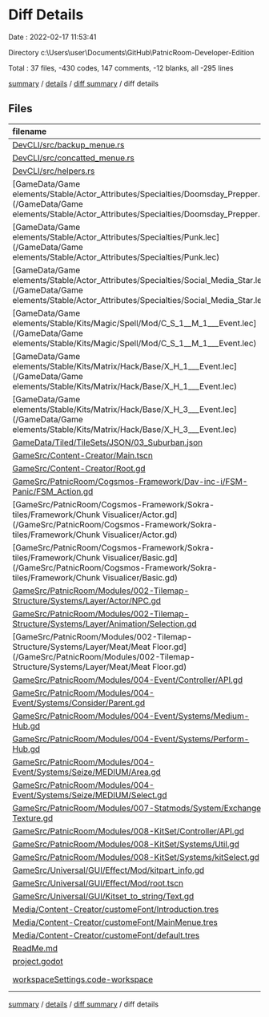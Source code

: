 # Diff Details

Date : 2022-02-17 11:53:41

Directory c:\Users\user\Documents\GitHub\PatnicRoom-Developer-Edition

Total : 37 files,  -430 codes, 147 comments, -12 blanks, all -295 lines

[summary](results.md) / [details](details.md) / [diff summary](diff.md) / diff details

## Files
| filename | language | code | comment | blank | total |
| :--- | :--- | ---: | ---: | ---: | ---: |
| [DevCLI/src/backup_menue.rs](/DevCLI/src/backup_menue.rs) | Rust | -17 | 33 | -11 | 5 |
| [DevCLI/src/concatted_menue.rs](/DevCLI/src/concatted_menue.rs) | Rust | 7 | 0 | -2 | 5 |
| [DevCLI/src/helpers.rs](/DevCLI/src/helpers.rs) | Rust | 10 | -2 | -8 | 0 |
| [GameData/Game elements/Stable/Actor_Attributes/Specialties/Doomsday_Prepper.lec](/GameData/Game elements/Stable/Actor_Attributes/Specialties/Doomsday_Prepper.lec) | LEC | 34 | 8 | 20 | 62 |
| [GameData/Game elements/Stable/Actor_Attributes/Specialties/Punk.lec](/GameData/Game elements/Stable/Actor_Attributes/Specialties/Punk.lec) | LEC | 34 | 8 | 20 | 62 |
| [GameData/Game elements/Stable/Actor_Attributes/Specialties/Social_Media_Star.lec](/GameData/Game elements/Stable/Actor_Attributes/Specialties/Social_Media_Star.lec) | LEC | 34 | 8 | 20 | 62 |
| [GameData/Game elements/Stable/Kits/Magic/Spell/Mod/C_S_1__M_1___Event.lec](/GameData/Game elements/Stable/Kits/Magic/Spell/Mod/C_S_1__M_1___Event.lec) | LEC | -4 | 0 | 1 | -3 |
| [GameData/Game elements/Stable/Kits/Matrix/Hack/Base/X_H_1___Event.lec](/GameData/Game elements/Stable/Kits/Matrix/Hack/Base/X_H_1___Event.lec) | LEC | 1 | 0 | 0 | 1 |
| [GameData/Game elements/Stable/Kits/Matrix/Hack/Base/X_H_3___Event.lec](/GameData/Game elements/Stable/Kits/Matrix/Hack/Base/X_H_3___Event.lec) | LEC | -1 | 0 | 0 | -1 |
| [GameData/Tiled/TileSets/JSON/03_Suburban.json](/GameData/Tiled/TileSets/JSON/03_Suburban.json) | JSON | 10 | 0 | 0 | 10 |
| [GameSrc/Content-Creator/Main.tscn](/GameSrc/Content-Creator/Main.tscn) | Properties | -3 | 0 | -1 | -4 |
| [GameSrc/Content-Creator/Root.gd](/GameSrc/Content-Creator/Root.gd) | GDScript | 3 | 0 | 3 | 6 |
| [GameSrc/PatnicRoom/Cogsmos-Framework/Dav-inc-i/FSM-Panic/FSM_Action.gd](/GameSrc/PatnicRoom/Cogsmos-Framework/Dav-inc-i/FSM-Panic/FSM_Action.gd) | GDScript | 0 | 0 | 3 | 3 |
| [GameSrc/PatnicRoom/Cogsmos-Framework/Sokra-tiles/Framework/Chunk Visualicer/Actor.gd](/GameSrc/PatnicRoom/Cogsmos-Framework/Sokra-tiles/Framework/Chunk Visualicer/Actor.gd) | GDScript | 1 | 0 | 0 | 1 |
| [GameSrc/PatnicRoom/Cogsmos-Framework/Sokra-tiles/Framework/Chunk Visualicer/Basic.gd](/GameSrc/PatnicRoom/Cogsmos-Framework/Sokra-tiles/Framework/Chunk Visualicer/Basic.gd) | GDScript | -1 | -1 | 1 | -1 |
| [GameSrc/PatnicRoom/Modules/002-Tilemap-Structure/Systems/Layer/Actor/NPC.gd](/GameSrc/PatnicRoom/Modules/002-Tilemap-Structure/Systems/Layer/Actor/NPC.gd) | GDScript | -1 | 0 | -1 | -2 |
| [GameSrc/PatnicRoom/Modules/002-Tilemap-Structure/Systems/Layer/Animation/Selection.gd](/GameSrc/PatnicRoom/Modules/002-Tilemap-Structure/Systems/Layer/Animation/Selection.gd) | GDScript | -3 | 0 | 0 | -3 |
| [GameSrc/PatnicRoom/Modules/002-Tilemap-Structure/Systems/Layer/Meat/Meat Floor.gd](/GameSrc/PatnicRoom/Modules/002-Tilemap-Structure/Systems/Layer/Meat/Meat Floor.gd) | GDScript | 0 | -3 | 1 | -2 |
| [GameSrc/PatnicRoom/Modules/004-Event/Controller/API.gd](/GameSrc/PatnicRoom/Modules/004-Event/Controller/API.gd) | GDScript | 0 | 0 | 2 | 2 |
| [GameSrc/PatnicRoom/Modules/004-Event/Systems/Consider/Parent.gd](/GameSrc/PatnicRoom/Modules/004-Event/Systems/Consider/Parent.gd) | GDScript | -2 | 0 | 0 | -2 |
| [GameSrc/PatnicRoom/Modules/004-Event/Systems/Medium-Hub.gd](/GameSrc/PatnicRoom/Modules/004-Event/Systems/Medium-Hub.gd) | GDScript | -4 | 0 | 1 | -3 |
| [GameSrc/PatnicRoom/Modules/004-Event/Systems/Perform-Hub.gd](/GameSrc/PatnicRoom/Modules/004-Event/Systems/Perform-Hub.gd) | GDScript | 1 | 0 | 0 | 1 |
| [GameSrc/PatnicRoom/Modules/004-Event/Systems/Seize/MEDIUM/Area.gd](/GameSrc/PatnicRoom/Modules/004-Event/Systems/Seize/MEDIUM/Area.gd) | GDScript | -3 | 0 | -1 | -4 |
| [GameSrc/PatnicRoom/Modules/004-Event/Systems/Seize/MEDIUM/Select.gd](/GameSrc/PatnicRoom/Modules/004-Event/Systems/Seize/MEDIUM/Select.gd) | GDScript | 0 | 4 | 0 | 4 |
| [GameSrc/PatnicRoom/Modules/007-Statmods/System/Exchange-Texture.gd](/GameSrc/PatnicRoom/Modules/007-Statmods/System/Exchange-Texture.gd) | GDScript | 0 | 2 | 1 | 3 |
| [GameSrc/PatnicRoom/Modules/008-KitSet/Controller/API.gd](/GameSrc/PatnicRoom/Modules/008-KitSet/Controller/API.gd) | GDScript | 19 | 3 | 5 | 27 |
| [GameSrc/PatnicRoom/Modules/008-KitSet/Systems/Util.gd](/GameSrc/PatnicRoom/Modules/008-KitSet/Systems/Util.gd) | GDScript | 26 | 2 | 20 | 48 |
| [GameSrc/PatnicRoom/Modules/008-KitSet/Systems/kitSelect.gd](/GameSrc/PatnicRoom/Modules/008-KitSet/Systems/kitSelect.gd) | GDScript | -29 | 0 | -15 | -44 |
| [GameSrc/Universal/GUI/Effect/Mod/kitpart_info.gd](/GameSrc/Universal/GUI/Effect/Mod/kitpart_info.gd) | GDScript | -84 | 88 | -23 | -19 |
| [GameSrc/Universal/GUI/Effect/Mod/root.tscn](/GameSrc/Universal/GUI/Effect/Mod/root.tscn) | Properties | -491 | 0 | -53 | -544 |
| [GameSrc/Universal/GUI/Kitset_to_string/Text.gd](/GameSrc/Universal/GUI/Kitset_to_string/Text.gd) | GDScript | 0 | -3 | -2 | -5 |
| [Media/Content-Creator/customeFont/Introduction.tres](/Media/Content-Creator/customeFont/Introduction.tres) | Properties | 7 | 0 | 3 | 10 |
| [Media/Content-Creator/customeFont/MainMenue.tres](/Media/Content-Creator/customeFont/MainMenue.tres) | Properties | 7 | 0 | 3 | 10 |
| [Media/Content-Creator/customeFont/default.tres](/Media/Content-Creator/customeFont/default.tres) | Properties | 7 | 0 | 3 | 10 |
| [ReadMe.md](/ReadMe.md) | Markdown | 1 | 0 | -1 | 0 |
| [project.godot](/project.godot) | Properties | 11 | 0 | 0 | 11 |
| [workspaceSettings.code-workspace](/workspaceSettings.code-workspace) | JSON with Comments | 0 | 0 | -1 | -1 |

[summary](results.md) / [details](details.md) / [diff summary](diff.md) / diff details